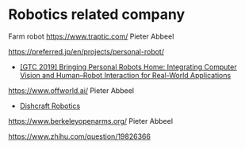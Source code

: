 # Robotics related company

Farm robot
https://www.traptic.com/
Pieter Abbeel


https://preferred.jp/en/projects/personal-robot/


- [[GTC 2019] Bringing Personal Robots Home: Integrating Computer Vision and Human–Robot Interaction for Real-World Applications](https://www.slideshare.net/pfi/gtc-2019-bringing-personal-robots-home-integrating-computer-vision-and-humanrobot-interaction-for-realworld-applications)


https://www.offworld.ai/
Pieter Abbeel

- [Dishcraft Robotics](http://www.dishcraft.com/)

https://www.berkeleyopenarms.org/
Pieter Abbeel

https://www.zhihu.com/question/19826366













